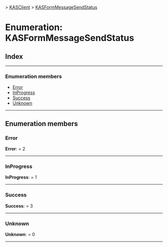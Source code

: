 [](../README.md) > [KASClient](../modules/kasclient.md) > [KASFormMessageSendStatus](../enums/kasclient.kasformmessagesendstatus.md)

# Enumeration: KASFormMessageSendStatus

## Index

---

### Enumeration members

* [Error](kasclient.kasformmessagesendstatus.md#error)
* [InProgress](kasclient.kasformmessagesendstatus.md#inprogress)
* [Success](kasclient.kasformmessagesendstatus.md#success)
* [Unknown](kasclient.kasformmessagesendstatus.md#unknown)

---

## Enumeration members

<a id="error"></a>

###  Error

**Error**:  = 2

___
<a id="inprogress"></a>

###  InProgress

**InProgress**:  = 1

___
<a id="success"></a>

###  Success

**Success**:  = 3

___
<a id="unknown"></a>

###  Unknown

**Unknown**:  = 0

___

